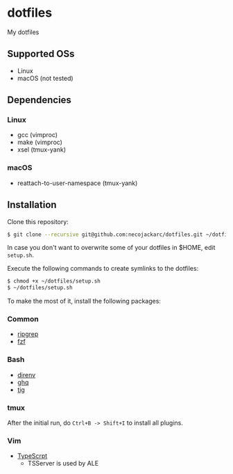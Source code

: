 # dotfiles

My dotfiles

## Supported OSs

* Linux
* macOS (not tested)

## Dependencies

### Linux

* gcc (vimproc)
* make (vimproc)
* xsel (tmux-yank)

### macOS

* reattach-to-user-namespace (tmux-yank)

## Installation
Clone this repository:

```sh
$ git clone --recursive git@github.com:necojackarc/dotfiles.git ~/dotfiles
```

In case you don't want to overwrite some of your dotfiles in $HOME, edit `setup.sh`.

Execute the following commands to create symlinks to the dotfiles:

```sh
$ chmod +x ~/dotfiles/setup.sh
$ ~/dotfiles/setup.sh
```

To make the most of it, install the following packages:

### Common

* [ripgrep](https://github.com/BurntSushi/ripgrep)
* [fzf](https://github.com/junegunn/fzf)

### Bash

* [direnv](https://github.com/direnv/direnv)
* [ghq](https://github.com/motemen/ghq)
* [tig](https://github.com/jonas/tig)

### tmux
After the initial run, do `Ctrl+B -> Shift+I` to install all plugins.

### Vim

* [TypeScrpt](https://github.com/Microsoft/TypeScript)
  * TSServer is used by ALE
